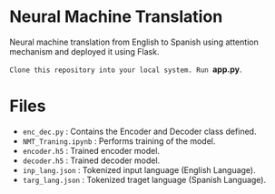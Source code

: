 # Neural Machine Translation
Neural machine translation from English to Spanish using attention mechanism and deployed it using Flask.

```Clone this repository into your local system. Run ```**app.py**.

# Files
- ```enc_dec.py``` : Contains the Encoder and Decoder class defined.
- ```NMT_Traning.ipynb``` : Performs training of the model.
- ```encoder.h5``` : Trained encoder model.
- ```decoder.h5``` : Trained decoder model.
- ```inp_lang.json``` : Tokenized input language (English Language).
- ```targ_lang.json``` : Tokenized traget language (Spanish Language).
